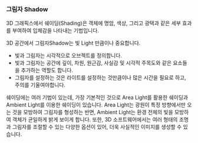 ### 그림자 Shadow 

3D 그래픽스에서 쉐이딩(Shading)은 객체에 명암, 색상, 그리고 광택과 같은 세부 효과를 부여하여 입체감을 나타내는 기법입니다. 

3D 공간에서 그림자Shadow는 빛 Light 만큼이나 중요합니다. 
- 빛과 그림자는 시각적으로 오브젝트를 정의합니다. 
- 빛과 그림자는 공간에 깊이, 차원, 원근감, 사실감 및 시각적 주목도와 같은 요소들을 추가하는 역할도 합니다. 
- 그림자를 설정하는 것은 라이트를 설정하는 것만큼이나 많은 시간을 필요로 하고, 주의를 기울여야합니다. 

쉐이딩에는 여러 기법이 있는데, 가장 기본적인 것으로 Area Light를 활용한 쉐이딩과 Ambient Light를 이용한 쉐이딩이 있습니다. Area Light는 광원이 특정 방향에서만 오는 것을 모방하여 그림자를 형성하는 반면, Ambient Light는 환경 전체의 빛을 모방하여 객체가 균일하게 밝게 보이게 합니다. 또한, 3D 소프트웨어에서는 여러 형태의 조명과 그림자를 조절할 수 있는 다양한 옵션이 있어, 더욱 사실적인 이미지를 생성할 수 있습니다.

